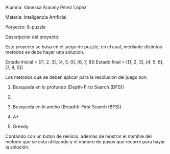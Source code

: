 Alumna: Vanessa Aracely Pérez López

Materia: Inteligencia Artificial

Poryecto: 8-puzzle

Descripcion del proyecto:

Este proyecto se basa en el juego de puzzle, en el cual, mediante distintos metodos se debe hayar una solucion.

Estado inicial = [[1, 2, 3], [4, 5, 0], [6, 7, 8]]                        Estado final = [[1, 2, 3], [4, 5, 6], [7, 8, 0]]

Los metodos que se deben aplicar para la resolucion del juego son:

1. Busqueda en lo profundo (Depth-First Search (DFS))
2. 
3. Busqueda en lo ancho (Breadth-First Search (BFS)) 

4. A*

5. Greedy

Contando con un boton de reinicio, ademas de mostrar el nombre del metodo que se esta utilizando y el número de pasos que recorre para hayar la solución.


